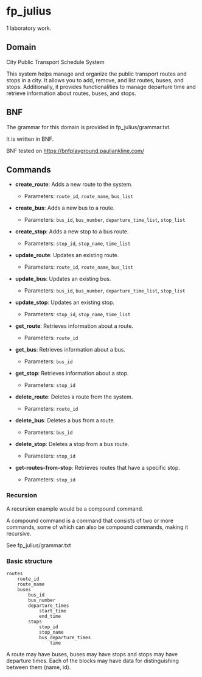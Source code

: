 # fp_julius
1 laboratory work.

## Domain 

City Public Transport Schedule System

This system helps manage and organize the public transport routes and stops in a city. It allows you to add, remove, and list routes, buses, and stops. Additionally, it provides functionalities to manage departure time and retrieve information about routes, buses, and stops.

## BNF
The grammar for this domain is provided in fp_julius/grammar.txt.

It is written in BNF.

BNF tested on https://bnfplayground.pauliankline.com/
## Commands

- **create_route**: Adds a new route to the system.
    - Parameters: `route_id`, `route_name`, `bus_list`

- **create_bus**: Adds a new bus to a route.
    - Parameters: `bus_id`, `bus_number`, `departure_time_list`, `stop_list`

- **create_stop**: Adds a new stop to a bus route.
    - Parameters: `stop_id`, `stop_name`, `time_list`

- **update_route**: Updates an existing route.
    - Parameters: `route_id`, `route_name`, `bus_list`

- **update_bus**: Updates an existing bus.
    - Parameters: `bus_id`, `bus_number`, `departure_time_list`, `stop_list`

- **update_stop**: Updates an existing stop.
    - Parameters: `stop_id`, `stop_name`, `time_list`

- **get_route**: Retrieves information about a route.
    - Parameters: `route_id`

- **get_bus**: Retrieves information about a bus.
    - Parameters: `bus_id`

- **get_stop**: Retrieves information about a stop.
    - Parameters: `stop_id`

- **delete_route**: Deletes a route from the system.
    - Parameters: `route_id`

- **delete_bus**: Deletes a bus from a route.
    - Parameters: `bus_id`

- **delete_stop**: Deletes a stop from a bus route.
    - Parameters: `stop_id`

- **get-routes-from-stop**: Retrieves routes that have a specific stop.
    - Parameters: `stop_id`

### Recursion

A recursion example would be a compound command.

A compound command is a command that consists of two or more commands, some of which can also be compound commands, making it recursive. 

See fp_julius/grammar.txt

### Basic structure

```
routes 
    route_id
    route_name
    buses 
        bus_id
        bus_number
        departure_times 
            start_time
            end_time
        stops 
            stop_id
            stop_name
            bus_departure_times 
                time
```
A route may have buses, buses may have stops and stops may have departure times. Each of the blocks may have data for distinguishing between them (name, id).